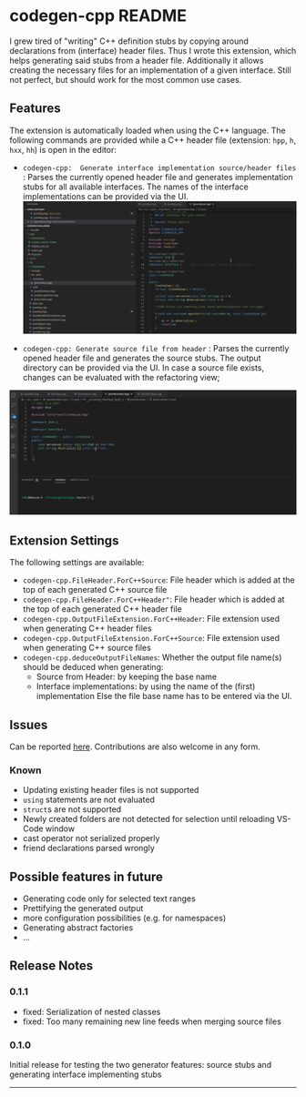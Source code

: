 # codegen-cpp README

I grew tired of "writing" C++ definition stubs by copying around declarations from (interface) header files. Thus I wrote this extension, which helps generating said stubs from a header file. Additionally it allows creating the necessary files for an implementation of a given interface. 
Still not perfect, but should work for the most common use cases.
## Features
The extension is automatically loaded when using the C++ language. 
The following commands are provided while a C++ header file (extension: `hpp`, `h`, `hxx`, `hh`)  is open in the editor:

* `codegen-cpp:  Generate interface implementation source/header files` : Parses the currently opened header file and generates implementation stubs for all available interfaces. The names of the interface implementations can be provided via the UI.
![](./docu/showcase_generate_interface_impl_stubs.gif)

* `codegen-cpp: Generate source file from header` : Parses the currently opened header file and generates the source stubs. The output directory can be provided via the UI. In case a source file exists, changes can be evaluated with the refactoring view;

![](./docu/showcase_merge_source_files.gif)

## Extension Settings

The following settings are available:

* `codegen-cpp.FileHeader.ForC++Source`: File header which is added at the top of each generated C++ source file
* `codegen-cpp.FileHeader.ForC++Header"`: File header which is added at the top of each generated C++ header file
* `codegen-cpp.OutputFileExtension.ForC++Header`: File extension used when generating C++ header files
* `codegen-cpp.OutputFileExtension.ForC++Source`: File extension used when generating C++ source files
* `codegen-cpp.deduceOutputFileNames`: Whether the output file name(s) should be deduced when generating:
    * Source from Header: by keeping the base name
    * Interface implementations: by using the name of the (first) implementation
    Else the file base name has to be entered via the UI.

## Issues
Can be reported [here](https://github.com/HerrFroehlich/vscode_cpp_codegen/issues). Contributions are also welcome in any form.
### Known
* Updating existing header files is not supported
* `using` statements are not evaluated
* `struct`s are not supported
* Newly created folders are not detected for selection until reloading VS-Code window
* cast operator not serialized properly
* friend declarations parsed wrongly

## Possible features in future
* Generating code only for selected text ranges
* Prettifying the generated output 
* more configuration possibilities (e.g. for namespaces)
* Generating abstract factories
* ...
## Release Notes

### 0.1.1

- fixed:  Serialization of nested classes
- fixed:  Too many remaining new line feeds when merging source files
### 0.1.0

Initial release for testing the two generator features: source stubs and generating interface implementing stubs

-----------------------------------------------------------------------------------------------------------
